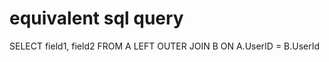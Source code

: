 # equivalent sql query
SELECT field1, field2
    FROM A LEFT OUTER JOIN B
    ON A.UserID = B.UserId